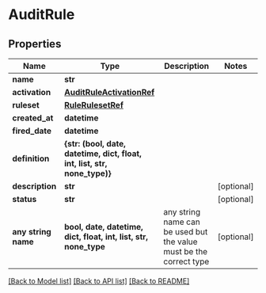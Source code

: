 # AuditRule


## Properties
Name | Type | Description | Notes
------------ | ------------- | ------------- | -------------
**name** | **str** |  |
**activation** | [**AuditRuleActivationRef**](AuditRuleActivationRef.md) |  |
**ruleset** | [**RuleRulesetRef**](RuleRulesetRef.md) |  |
**created_at** | **datetime** |  |
**fired_date** | **datetime** |  |
**definition** | **{str: (bool, date, datetime, dict, float, int, list, str, none_type)}** |  |
**description** | **str** |  | [optional]
**status** | **str** |  | [optional]
**any string name** | **bool, date, datetime, dict, float, int, list, str, none_type** | any string name can be used but the value must be the correct type | [optional]

[[Back to Model list]](../README.md#documentation-for-models) [[Back to API list]](../README.md#documentation-for-api-endpoints) [[Back to README]](../README.md)
